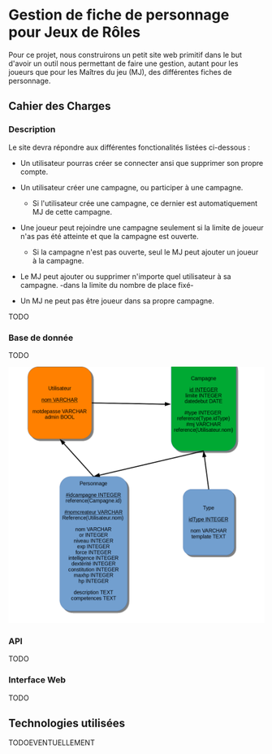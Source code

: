 # Gestion de fiche de personnage pour Jeux de Rôles

Pour ce projet, nous construirons un petit site web primitif dans le but d'avoir un outil nous permettant de faire une gestion, autant pour les joueurs que pour les Maîtres du jeu (MJ), des différentes fiches de personnage.

## Cahier des Charges

### Description

Le site devra répondre aux différentes fonctionalités listées ci-dessous :

- Un utilisateur pourras créer se connecter ansi que supprimer son propre compte.
- Un utilisateur créer une campagne, ou participer à une campagne.
  - Si l'utilisateur crée une campagne, ce dernier est automatiquement MJ de cette campagne.

- Une joueur peut rejoindre une campagne seulement si la limite de joueur n'as pas été atteinte et que la campagne est ouverte.
  - Si la campagne n'est pas ouverte, seul le MJ peut ajouter un joueur à la campagne.

- Le MJ peut ajouter ou supprimer n'importe quel utilisateur à sa campagne. -dans la limite du nombre de place fixé-
- Un MJ ne peut pas être joueur dans sa propre campagne.

TODO

### Base de donnée

TODO

![Schéma de la base de donné.](doc/images/schemabdd.png?raw=true "Schéma de la BDD")

### API

TODO

### Interface Web

TODO

## Technologies utilisées

TODOEVENTUELLEMENT